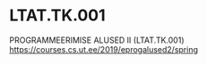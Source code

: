 # LTAT.TK.001
PROGRAMMEERIMISE ALUSED II (LTAT.TK.001)
https://courses.cs.ut.ee/2019/eprogalused2/spring
